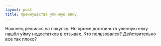 ```yaml
---
layout: post 
title: Преимущества уличную елку 
--- 
```

Наконец решился на покупку. Но кроме достоинств уличную елку нашёл уйму недостатков в отзывах. Кто пользовался? Действительно все так плохо?
